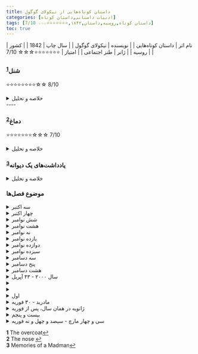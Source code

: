 ```yaml
---
title: داستان‌ کوتاه‌هایی از نیکولای گوگول
categories: [ادبیات داستانی,داستان کوتاه]
tags: [داستان کوتاه,روسیه,داستان,۱۸۴۲,⭐⭐⭐⭐⭐⭐⭐☆☆☆ 7/10]
toc: true
---
```


| نام اثر | داستان‌ کوتاه‌هایی |
| نویسنده | نیکولای گوگول |
| سال چاپ | 1842 |
| کشور | روسیه |
| ژانر | طنز اجتماعی |
| امتیاز | ⭐⭐⭐⭐⭐⭐⭐☆☆☆ 7/10 |



### شنل<sup id="a1">[1](#f1)</sup>

⭐⭐⭐⭐⭐⭐⭐⭐☆☆ 8/10

<details>
  <summary>خلاصه و تحلیل</summary>
آکاکی آکاکیویچ: کارمند دون پایه اداره‌ای که شنل جدیدش در خیابان دزیده می‌شود
</details>
----

### دماغ<sup id="a2">[2](#f2)</sup>
⭐⭐⭐⭐⭐⭐⭐☆☆☆ 7/10

<details>
  <summary>خلاصه و تحلیل</summary>
استفاده از بینی به عنوان منبع اصلی درگیری در داستان می‌تواند ناشی از تجربه شخصی گوگول با بینی عجیب و غریب باشد، که غالباً موضوع جوک‌های خود خوارکننده در نامه‌ها بود. استفاده از نشانه‌های نمادین در داستان و همچنین پوچ بودن مطلق داستان، «دماغ» را به بخش مهمی از ادبیات سن پترزبورگ تبدیل کرده‌است.

«بینی» به سه قسمت تقسیم شده‌است و داستان ارزیابی همکار کوالایف را که یک روز صبح بدون بینی از خواب بیدار می‌شود، روایت می‌کند. وی بعداً فهمید که بینی او زندگی خود را توسعه داده‌است، و ظاهراً با دستیابی به مقام مشاور وزیر امور خارجه از او پیشی گرفته‌است. داستان کوتاه نشانگر وسواس با رتبه‌های اجتماعی است که پس از معرفی جدول رده‌ها توسط پیتر کبیر روسیه را به ستوه آورده‌است.با اجازه دادن به افراد متداول برای دستیابی به اشراف ارثی از طریق خدمت به دولت، به جمعیت عظیمی فرصتی برای پیشرفت در وضعیت اجتماعی داده شد. این فرصت، اما، بوروکراسی‌های بزرگی را نیز به وجود آورد، که در آن بسیاری از شخصیت‌های گوگول کار می‌کردند.

این داستان را باید تسویه حساب گوگول با دماغش بدانیم. این اثر اول بار در نشریهٔ روسی (به معنای معاصر) به سردبیری الکساندر پوشکین منتشر شد. اول اسمش رؤیا بود و بعد به دماغ تغییر عنوان داد. جالب اینکه در زبان روسی به دماغ می‌گویند nos که اگر برعکسش کنیم می‌شود son، یعنی رؤیا. آرزویی برای اینکه نویسنده طوری از شر دماغ نوک‌تیزش راحت شود. 
</details>

### یادداشت‌های یک دیوانه<sup id="a3">[3](#f3)</sup>

<details>
  <summary>خلاصه و تحلیل</summary>
اگرچه مقامات پزشکی قرن نوزدهم به دقت تصویر گوگول از سیر جنون اشاره کردند، خود متن (به استثنای عنوان) هرگز از مرز شیئی شدن عبور نمی کند. همه چیز منحصراً از دیدگاه قهرمان داستان روایت می‌شود و نتیجه‌گیری درباره او و آنچه برایش می‌گذرد را تنها می‌توان از روایت خیال‌انگیز و فزاینده‌ای از رویدادها و افکار ثبت شده در دفتر خاطرات او استنباط کرد.مدخل ها به طور تصادفی بازگویی زمان گذشته از رویدادهای روز را با ثبت افکار و تداعی های مربوط به آنها در زمان حال مخلوط می کنند. با یک قالب دفتر خاطرات مبتنی بر تاریخ شروع می‌شود، اما در نقطه‌ای معین، حتی تاریخ‌ها نیز شکل غیرمنطقی به خود می‌گیرند، گویی احساس نویسنده از زمان متعارف از بین رفته است.
</details>


### موضوع فصل‌ها

<details>
  <summary>سه اکتبر</summary>
پوپریشچین تمایلی به رفتن به دفتر ندارد، زیرا معتقد است که منشی ارشد نسبت به موقعیت او به عنوان مربی قلم غبطه می خورد. با وجود این که می‌دانست حسابدار تعهدی نمی‌دهد، می‌رود تا از حقوق خود پیش‌پرداخت بگیرد.

بیرون مغازه ای با سوفی، دختر کارگردان روبرو می شود و مورد ضرب و شتم قرار می گیرد. او می شنود که سگش مگی در حال گفتگو با سگ دیگری به نام فیدل است و به یاد می آورد که در مورد یک ماهی و دو گاو صحبت می کردند. پس از اینکه مگی اشاره می کند که نامه ای برای فیدل نوشته است، پوپریشچین تصمیم می گیرد فیدل و صاحبش را دنبال کند تا آدرس آنها را مشخص کند.
</details>

<details>
  <summary>چهار اکتبر</summary>
  سوفی وارد دفتر پوپریشچین می شود، جایی که او در حال تعمیر خودکار است. او مشتاق است به سوفی بگوید که او را اعدام نکند، بلکه او را با دست خودش بکشد، اما در عوض می‌گوید که کارگردان آنجا نیست. او دستمال خود را رها می کند و او تقریباً بینی خود را می شکند و سعی می کند آن را پس بگیرد. عصر همان روز بیرون از خانه کارگردان منتظر می ماند تا او را ببیند، اما او ظاهر نمی شود.
</details>

<details>
  <summary>شش نوامبر</summary>
  منشی ارشد به پوپریشچین به خاطر دویدن به دنبال سوفی توهین می کند.
</details>

<details>
  <summary>هشت نوامبر</summary>
  پوپریشچین از یک کمدی موزیکال در تئاتر لذت می برد.
</details>

<details>
  <summary>نه نوامبر</summary>
  پوپریشچین و کارمند ارشد وانمود می کنند که در دفتر به یکدیگر توجه نمی کنند. او در راه خانه از کنار خانه کارگردان می گذرد، اما کسی را نمی بیند.
</details>

<details>
  <summary>یازده نوامبر</summary>
  پوپریشچین برای کارگردان و سوفی قلم ها را اصلاح می کند. با یادآوری مکالمه بین سگ ها، تصمیم می گیرد که باید نامه ها را به دست آورد. او از مگی در مورد سوفی اطلاعات می خواهد، اما سگ بدون اینکه چیزی بگوید اتاق را ترک می کند.
</details>

<details>
  <summary>دوازده نوامبر</summary>
  در خانه فیدل، پوپریشچین به دختر می گوید که می خواهد با سگ صحبت کند. سگ می‌آید و پارس می‌کند، و وقتی می‌خواهد آن را بلند کند، سعی می‌کند او را گاز بگیرد. با این حال او موفق می شود قبل از فرار از سبد خواب سگ کاغذهایی را برباید.
</details>

<details>
  <summary>سیزده نوامبر</summary>
پوپریشچین محتوای نامه های مگی به فیدل را کلمه به کلمه ضبط می کند. علیرغم خوانا بودن و درست بودن حروف، این نامه ها بیشتر به مسائل مربوط به سگ می پردازند تا کارگردان یا دخترش. با این حال، او متوجه می‌شود که سوفی در یک رقص شرکت کرده و یک بازدیدکننده نجیب‌زاده به نام تپلوف را پذیرفته است و سوفی پوپریشچین را مورد تمسخر می‌بیند. پوپریشچین خشمگین سگ را به دروغگویی و انگیزه حسادت متهم می کند. او همچنین متوجه می شود که سوفی عاشق تپلوف است، آنها نامزد کرده اند و پدرش از این بابت خوشحال است.
</details>

<details>
  <summary>سه دسامبر</summary>
  پوپریشچین نمی تواند قبول کند که ازدواج انجام شود. او تعجب می کند که آیا خودش فقط یک کارمند است و حدس می زند که واقعاً ممکن است یک کنت یا ژنرال باشد.
</details>

<details>
  <summary>پنح دسامبر</summary>
  پوپریشچین در روزنامه ها می خواند که تاج و تخت اسپانیا خالی است و ممکن است پادشاه بعدی یک زن باشد.
</details>

<details>
  <summary>هشت دسامبر</summary>
  پوپریشچین درگیر مسائل اسپانیایی است. او احساس می کند "تکان و شکسته شده" و هنگام شام دو بشقاب می اندازد. بعداً احساس ضعف می کند و در رختخواب دراز می کشد.
</details>

<details>
  <summary>سال ۲۰۰۰ - ۴۳ آپریل</summary>
  پوپریشچین اعلام می کند که پادشاه اسپانیا پیدا شده و خودش است. او نمی تواند بفهمد که چگونه می توانست تصور کند که یک شورا است، اما فکر می کند که ممکن است به دلیل تفکر او باشد که مغز انسان در سر است در حالی که در واقع توسط باد از دریای خزر حمل می شود. کنیز او (مورا) وقتی می گوید که پادشاه اسپانیا است، شوکه می شود. او به دفتر نمی رود.
</details>

<details>
  <summary></summary>
  پوپریشچین پس از سه هفته غیبت به دفتر احضار می شود. سر کارش می نشیند اما به آن توجهی نمی کند. وقتی کارگردان سندی را به او می دهد تا امضا کند، «فردیناند هشتم» را امضا می کند و با سکوت مواجه می شود. او می رود و به زور وارد خانه کارگردان می شود. در رختکن سوفی، او به سوفی وحشت زده می گوید که بالاخره آنها متحد خواهند شد و شادی غیرقابل تصوری در انتظار اوست. سپس او را ترک می کند.
</details>

<details>
  <summary></summary>
  پوپریشچین «ناشناس» به پیاده روی می رود و وقتی هنوز در دادگاه حاضر نشده است، احساس می کند که در دنیا به رسمیت شناخته شده است. او تصمیم می گیرد که به یک شنل سلطنتی نیاز دارد و خیاط ها برای این کار ناتوان هستند. او شنل را از یونیفرم اداری خود می سازد و ماورا را در آن مبهوت می کند.
</details>

<details>
  <summary>اول</summary>
  پوپریشچین از تاخیر نمایندگان اسپانیایی شگفت زده شده است. او به اداره پست می رود تا از آنها پرس و جو کند، و مدیر پست به او می گوید که در صورت تمایل، نامه ای را برای پوپریشچین ارسال می کند.
</details>

<details>
  <summary>مادرید - ۳۰ فوریه</summary>
  پوپریشچین ادعا می کند که در اسپانیا است، جایی که نمایندگان اسپانیایی او را به مرز اسپانیا منتقل کرده اند. او وارد ساختمانی می شود و افراد زیادی را با سرهای تراشیده می بیند و تصمیم می گیرد که باید بزرگ یا سرباز باشند. صدراعظم او را به داخل اتاق هل می دهد و تهدید می کند که اگر دوباره خود را فردیناند هشتم بنامد، او را کتک می زند، اما پوپریشچین ادعای خود را تکرار می کند و مورد ضرب و شتم قرار می گیرد. او معتقد است که این یک مراسم جوانمردی باستانی برای کسانی است که به مقامات عالی معرفی می شوند. بعداً اعلام می کند که اسپانیا و چین یک کشور هستند. او همچنین از برخورد قریب الوقوع زمین و ماه به شدت نگران می شود. او "بزرگ‌های سرهای بریده" را متقاعد می‌کند تا ماه را نجات دهند، اما صدراعظم او را کتک می‌زند و به اتاقش می‌راند.
</details>

<details>
  <summary>ژانویه در همان سال، پس از فوریه</summary>
  به پوپریشچین توهین می شود که سرش را تراشیده اند و با آب سرد شسته اند. او می ترسد که ممکن است به دست تفتیش عقاید افتاده باشد و صدراعظم در واقع تفتیش عقاید بزرگ باشد.
</details>

<details>
  <summary>بیست و پنجم</summary>
  پوپریشچین در اتاقش از مفتش بزرگ مخفی می شود که قبل از صدا زدن "فردیناند هشتم، پادشاه اسپانیا" نام و عنوان رسمی او را صدا می کند. پوپریشچین پاسخ می دهد و قبل از اینکه بفهمد "هر خروس اسپانیای خود را زیر پر دارد" کتک می خورد.
</details>

<details>
  <summary>سی و چهار مارچ - سیصد و چهل و نه فوریه</summary>
  پوپریشچین دیگر نمی تواند شکنجه و تحقیر را تحمل کند و فریاد کمک می کند. او به مادرش دعا می کند و این جمله را به پایان می رساند:
 مادر، مادر، به فرزند بیمارت رحم کن! و آیا می دانید که بیگ الجزیره زگیل زیر بینی دارد؟
</details>

<b id="f1">1</b> <span class="footnote">The overcoat</span>[↩](#a1)
<br><b id="f2">2</b> <span class="footnote">The nose</span> [↩](#a2)
<br><b id="f3">3</b> <span class="footnote">Memories of a Madman</span>[↩](#a3)

